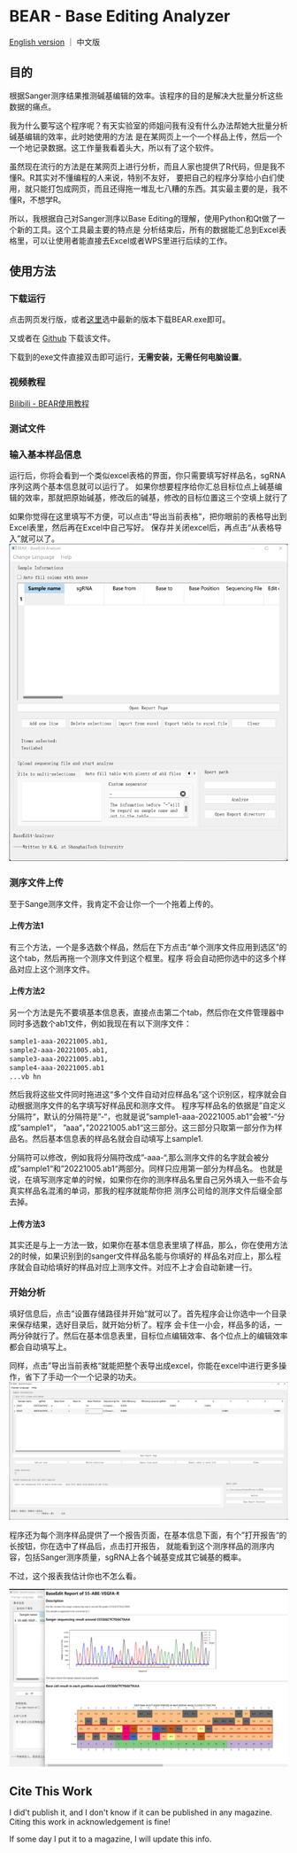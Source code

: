 # BEAR - Base Editing Analyzer
[English version](/README.md) ｜ 中文版
## 目的
根据Sanger测序结果推测碱基编辑的效率。该程序的目的是解决大批量分析这些数据的痛点。

我为什么要写这个程序呢？有天实验室的师姐问我有没有什么办法帮她大批量分析碱基编辑的效率，此时她使用的方法
是在某网页上一个一个样品上传，然后一个一个地记录数据。这工作量我看着头大，所以有了这个软件。

虽然现在流行的方法是在某网页上进行分析，而且人家也提供了R代码，但是我不懂R。R其实对不懂编程的人来说，特别不友好，
要把自己的程序分享给小白们使用，就只能打包成网页，而且还得拖一堆乱七八糟的东西。其实最主要的是，我不懂R，不想学R。

所以，我根据自己对Sanger测序以Base Editing的理解，使用Python和Qt做了一个新的工具。这个工具最主要的特点是
分析结束后，所有的数据能汇总到Excel表格里，可以让使用者能直接去Excel或者WPS里进行后续的工作。


## 使用方法
### 下载运行
点击网页发行版，或者[这里](https://gitee.com/MasterChiefm/BEAR/releases/latest)选中最新的版本下载BEAR.exe即可。

又或者在 [Github](https://github.com/Masterchiefm/BEAR/releases/latest) 下载该文件。

下载到的exe文件直接双击即可运行，**无需安装，无需任何电脑设置**。

### 视频教程
[Bilibili - BEAR使用教程](https://www.bilibili.com/video/BV1sG411E71G/)

### 测试文件

### 输入基本样品信息
运行后，你将会看到一个类似excel表格的界面，你只需要填写好样品名，sgRNA序列这两个基本信息就可以运行了。
如果你想要程序给你汇总目标位点上碱基编辑的效率，那就把原始碱基，修改后的碱基，修改的目标位置这三个空填上就行了

如果你觉得在这里填写不方便，可以点击“导出当前表格”，把你眼前的表格导出到Excel表里，然后再在Excel中自己写好。
保存并关闭excel后，再点击“从表格导入”就可以了。
![](/screenshot.png)

### 测序文件上传
至于Sange测序文件，我肯定不会让你一个一个拖着上传的。

#### 上传方法1
有三个方法，一个是多选数个样品，然后在下方点击“单个测序文件应用到选区”的这个tab，然后再拖一个测序文件到这个框里。程序
将会自动把你选中的这多个样品对应上这个测序文件。

#### 上传方法2
另一个方法是先不要填基本信息表，直接点击第二个tab，然后你在文件管理器中同时多选数个ab1文件，例如我现在有以下测序文件：
```commandline
sample1-aaa-20221005.ab1,
sample2-aaa-20221005.ab1,
sample3-aaa-20221005.ab1,
sample4-aaa-20221005.ab1
...vb hn
```
然后我将这些文件同时拖进这“多个文件自动对应样品名”这个识别区，程序就会自动根据测序文件的名字填写好样品民和测序文件。
程序写样品名的依据是”自定义分隔符“，默认的分隔符是”-“，也就是说”sample1-aaa-20221005.ab1“会被”-“分成”sample1“，
”aaa“，”20221005.ab1“这三部分。这三部分只取第一部分作为样品名。然后基本信息表的样品名就会自动填写上sample1.

分隔符可以修改，例如我将分隔符改成”-aaa-“,那么测序文件的名字就会被分成”sample1“和”20221005.ab1“两部分。同样只应用第一部分为样品名。
也就是说，在填写测序定单的时候，如果你在你的测序样品名里自己另外填入一些不会与真实样品名混淆的单词，那我的程序就能帮你把
测序公司给的测序文件后缀全部去掉。


#### 上传方法3
其实还是与上一方法一致，如果你在基本信息表里填了样品，那么，你在使用方法2的时候，如果识别到的sanger文件样品名能与你填好的
样品名对应上，那么程序就会自动给填好的样品对应上测序文件。对应不上才会自动新建一行。

### 开始分析
填好信息后，点击”设置存储路径并开始“就可以了。首先程序会让你选中一个目录来保存结果，选好目录后，就开始分析了。程序
会卡住一小会，样品多的话，一两分钟就行了。然后在基本信息表里，目标位点编辑效率、各个位点上的编辑效率都会自动填写上。

同样，点击”导出当前表格“就能把整个表导出成excel，你能在excel中进行更多操作，省下了手动一个一个记录的功夫。
![](/screenshot2.png)

程序还为每个测序样品提供了一个报告页面，在基本信息下面，有个”打开报告“的长按钮，你在选中了样品后，点击打开报告，
就能看到这个测序样品的测序内容，包括Sanger测序质量，sgRNA上各个碱基变成其它碱基的概率。

不过，这个报表我估计你也不怎么看。

![](/screenshot3.png)


## Cite This Work
I did't publish it, and I don't know if it can be published in any magazine.
Citing this work in acknowledgement is fine!

If some day I put it to a magazine, I will update this info.

